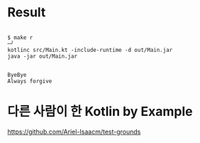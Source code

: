 # Result

```

$ make r                                                                                                                       ─╯
kotlinc src/Main.kt -include-runtime -d out/Main.jar
java -jar out/Main.jar


ByeBye
Always forgive

```


# 다른 사람이 한 Kotlin by Example

https://github.com/Ariel-Isaacm/test-grounds
